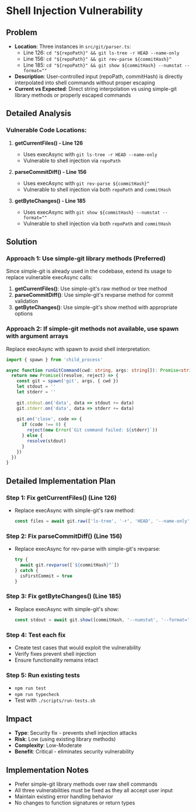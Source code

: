 # Shell Injection Vulnerability

## Problem
- **Location**: Three instances in `src/git/parser.ts`:
  - Line 126: `cd "${repoPath}" && git ls-tree -r HEAD --name-only`
  - Line 156: `cd "${repoPath}" && git rev-parse ${commitHash}^`
  - Line 185: `cd "${repoPath}" && git show ${commitHash} --numstat --format=""`
- **Description**: User-controlled input (repoPath, commitHash) is directly interpolated into shell commands without proper escaping
- **Current vs Expected**: Direct string interpolation vs using simple-git library methods or properly escaped commands

## Detailed Analysis

### Vulnerable Code Locations:

1. **getCurrentFiles() - Line 126**
   - Uses execAsync with `git ls-tree -r HEAD --name-only`
   - Vulnerable to shell injection via `repoPath`

2. **parseCommitDiff() - Line 156**
   - Uses execAsync with `git rev-parse ${commitHash}^`
   - Vulnerable to shell injection via both `repoPath` and `commitHash`

3. **getByteChanges() - Line 185**
   - Uses execAsync with `git show ${commitHash} --numstat --format=""`
   - Vulnerable to shell injection via both `repoPath` and `commitHash`

## Solution

### Approach 1: Use simple-git library methods (Preferred)
Since simple-git is already used in the codebase, extend its usage to replace vulnerable execAsync calls:

1. **getCurrentFiles()**: Use simple-git's raw method or tree method
2. **parseCommitDiff()**: Use simple-git's revparse method for commit validation
3. **getByteChanges()**: Use simple-git's show method with appropriate options

### Approach 2: If simple-git methods not available, use spawn with argument arrays
Replace execAsync with spawn to avoid shell interpretation:

```typescript
import { spawn } from 'child_process'

async function runGitCommand(cwd: string, args: string[]): Promise<string> {
  return new Promise((resolve, reject) => {
    const git = spawn('git', args, { cwd })
    let stdout = ''
    let stderr = ''
    
    git.stdout.on('data', data => stdout += data)
    git.stderr.on('data', data => stderr += data)
    
    git.on('close', code => {
      if (code !== 0) {
        reject(new Error(`Git command failed: ${stderr}`))
      } else {
        resolve(stdout)
      }
    })
  })
}
```

## Detailed Implementation Plan

### Step 1: Fix getCurrentFiles() (Line 126)
- Replace execAsync with simple-git's raw method:
  ```typescript
  const files = await git.raw(['ls-tree', '-r', 'HEAD', '--name-only'])
  ```

### Step 2: Fix parseCommitDiff() (Line 156)
- Replace execAsync for rev-parse with simple-git's revparse:
  ```typescript
  try {
    await git.revparse([`${commitHash}^`])
  } catch {
    isFirstCommit = true
  }
  ```

### Step 3: Fix getByteChanges() (Line 185)
- Replace execAsync with simple-git's show:
  ```typescript
  const stdout = await git.show([commitHash, '--numstat', '--format='])
  ```

### Step 4: Test each fix
- Create test cases that would exploit the vulnerability
- Verify fixes prevent shell injection
- Ensure functionality remains intact

### Step 5: Run existing tests
- `npm run test`
- `npm run typecheck`
- Test with `./scripts/run-tests.sh`

## Impact
- **Type**: Security fix - prevents shell injection attacks
- **Risk**: Low (using existing library methods)
- **Complexity**: Low-Moderate
- **Benefit**: Critical - eliminates security vulnerability

## Implementation Notes
- Prefer simple-git library methods over raw shell commands
- All three vulnerabilities must be fixed as they all accept user input
- Maintain existing error handling behavior
- No changes to function signatures or return types